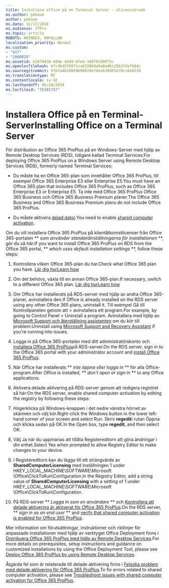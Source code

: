 ```yaml
---
title: Installera office på en Terminal Server - olicensierade
ms.author: pebaum
author: pebaum
ms.date: 12/17/2018
ms.audience: ITPro
ms.topic: article
ROBOTS: NOINDEX, NOFOLLOW
localization_priority: Normal
ms.custom:
- "917"
- "2000020"
ms.assetid: b1074430-489e-4d49-bfe4-3d8783d8073c
ms.openlocfilehash: 6fc4bd5f6971ca833084a6a8ad6c25b3fdafb8dc
ms.sourcegitcommit: 5fb7a4b28859690020efdea630d03e70cc0e6334
ms.translationtype: MT
ms.contentlocale: sv-SE
ms.lasthandoff: 06/28/2019
ms.locfileid: "35381747"
---
```

# <a name="installing-office-on-a-terminal-server"></a><span data-ttu-id="f5099-102">Installera Office på en Terminal-Server</span><span class="sxs-lookup"><span data-stu-id="f5099-102">Installing Office on a Terminal Server</span></span>

<span data-ttu-id="f5099-103">För distribution av Office 365 ProPlus på en Windows-Server med hjälp av Remote Desktop Services (RDS), tidigare kallad Terminal Services:</span><span class="sxs-lookup"><span data-stu-id="f5099-103">For deploying Office 365 ProPlus on a Windows Server using Remote Desktop Services (RDS), formerly named Terminal Services:</span></span>
  
- <span data-ttu-id="f5099-104">Du måste ha en Office 365-plan som innehåller Office 365 ProPlus, till exempel Office 365 Enterprise E3 eller Enterprise E5.</span><span class="sxs-lookup"><span data-stu-id="f5099-104">You must have an Office 365 plan that includes Office 365 ProPlus, such as Office 365 Enterprise E3 or Enterprise E5.</span></span> <span data-ttu-id="f5099-105">Ta inte med Office 365 ProPlus Office 365 Business och Office 365 Business Premium planer.</span><span class="sxs-lookup"><span data-stu-id="f5099-105">The Office 365 Business and Office 365 Business Premium plans do not include Office 365 ProPlus.</span></span>

- <span data-ttu-id="f5099-106">Du måste aktivera [delad dator](https://docs.microsoft.com/DeployOffice/overview-of-shared-computer-activation-for-office-365-proplus).</span><span class="sxs-lookup"><span data-stu-id="f5099-106">You need to enable [shared computer activation](https://docs.microsoft.com/DeployOffice/overview-of-shared-computer-activation-for-office-365-proplus).</span></span>

<span data-ttu-id="f5099-107">Om du vill installera Office 365 ProPlus på klientåtkomstlicenser från Office 365-portalen \*\* *som använder standardinställningarna för installationen* \*\*, gör du så här:</span><span class="sxs-lookup"><span data-stu-id="f5099-107">If you want to install Office 365 ProPlus on RDS from the Office 365 portal, \*\* *which uses default installation settings* \*\*, follow these steps:</span></span>
  
1. <span data-ttu-id="f5099-108">Kontrollera vilken Office 365-plan du har.</span><span class="sxs-lookup"><span data-stu-id="f5099-108">Check what Office 365 plan you have.</span></span> [<span data-ttu-id="f5099-109">Lär dig hur</span><span class="sxs-lookup"><span data-stu-id="f5099-109">Learn how</span></span>](https://docs.microsoft.com/office365/admin/admin-overview/what-subscription-do-i-have)

2. <span data-ttu-id="f5099-110">Om det behövs, växla till en annan Office 365-plan.</span><span class="sxs-lookup"><span data-stu-id="f5099-110">If necessary, switch to a different Office 365 plan.</span></span> [<span data-ttu-id="f5099-111">Lär dig hur</span><span class="sxs-lookup"><span data-stu-id="f5099-111">Learn how</span></span>](https://docs.microsoft.com/office365/admin/subscriptions-and-billing/switch-to-a-different-plan)

3. <span data-ttu-id="f5099-112">Om Office har installerats på RDS-server med hjälp av andra Office 365-planer, avinstallera den.</span><span class="sxs-lookup"><span data-stu-id="f5099-112">If Office is already installed on the RDS server using any other Office 365 plans, uninstall it.</span></span> <span data-ttu-id="f5099-113">Till exempel Gå till Kontrollpanelen genom att \> avinstallera ett program.</span><span class="sxs-lookup"><span data-stu-id="f5099-113">For example, by going to Control Panel \> Uninstall a program.</span></span> <span data-ttu-id="f5099-114">Avinstallera med hjälp av [Microsoft Support och återställning assistenten](https://aka.ms/SARA-OfficeUninstall-Alchemy) om du kör till problem.</span><span class="sxs-lookup"><span data-stu-id="f5099-114">Uninstall using [Microsoft Support and Recovery Assistant](https://aka.ms/SARA-OfficeUninstall-Alchemy) if you're running into issues.</span></span>

4. <span data-ttu-id="f5099-115">Logga in på Office 365-portalen med ditt administratörskonto och [installera Office 365 ProPlus](https://portal.office.com/OLS/MySoftware.aspx)på RDS-server.</span><span class="sxs-lookup"><span data-stu-id="f5099-115">On the RDS server, sign in to the Office 365 portal with your administrator account and [install Office 365 ProPlus](https://portal.office.com/OLS/MySoftware.aspx).</span></span>

5. <span data-ttu-id="f5099-116">När Office har installerats \*\* *inte öppna eller logga in* \*\* för alla Office-program.</span><span class="sxs-lookup"><span data-stu-id="f5099-116">After Office is installed, \*\* *don't open or sign in* \*\* to any Office applications.</span></span>

6. <span data-ttu-id="f5099-117">Aktivera delade aktivering på RDS-server genom att redigera registret så här:</span><span class="sxs-lookup"><span data-stu-id="f5099-117">On the RDS server, enable shared computer activation by editing the registry by following these steps:</span></span>

1. <span data-ttu-id="f5099-118">Högerklicka på Windows-knappen i det nedre vänstra hörnet av skärmen och välj kör.</span><span class="sxs-lookup"><span data-stu-id="f5099-118">Right-click the Windows button in the lower left-hand corner of your screen and select Run.</span></span> <span data-ttu-id="f5099-119">Skriv **regedit**i rutan Öppna och klicka sedan på OK.</span><span class="sxs-lookup"><span data-stu-id="f5099-119">In the Open box, type **regedit**, and then select OK.</span></span>

2. <span data-ttu-id="f5099-120">Välj Ja när du uppmanas att tillåta Registereditorn att göra ändringar i din enhet.</span><span class="sxs-lookup"><span data-stu-id="f5099-120">Select Yes when prompted to allow Registry Editor to make changes to your device.</span></span>

3. <span data-ttu-id="f5099-121">I Registereditorn kan du lägga till ett strängvärde av **SharedComputerLicensing** med inställningen 1 under HKEY_LOCAL_MACHINE\SOFTWARE\Microsoft \Office\ClickToRun\Configuration.</span><span class="sxs-lookup"><span data-stu-id="f5099-121">In the Registry Editor, add a string value of **SharedComputerLicensing** with a setting of 1 under HKEY_LOCAL_MACHINE\SOFTWARE\Microsoft \Office\ClickToRun\Configuration.</span></span>

7. <span data-ttu-id="f5099-122">På RDS-server \*\* *Logga in som en användare* \*\* och [Kontrollera att delade aktivering är aktiverat för Office 365 ProPlus](https://docs.microsoft.com/DeployOffice/troubleshoot-issues-with-shared-computer-activation-for-office-365-proplus#verify-that-activation-for-office-365-proplus-succeeded).</span><span class="sxs-lookup"><span data-stu-id="f5099-122">On the RDS server, \*\* *sign in as an end user* \*\* and [verify that shared computer activation is enabled for Office 365 ProPlus](https://docs.microsoft.com/DeployOffice/troubleshoot-issues-with-shared-computer-activation-for-office-365-proplus#verify-that-activation-for-office-365-proplus-succeeded).</span></span>

<span data-ttu-id="f5099-123">Mer information om förutsättningar, instruktioner och riktlinjer för anpassade installationer med hjälp av verktyget Office Deployment finns i [Distribuera Office 365 ProPlus med hjälp av Remote Desktop Services](https://docs.microsoft.com/DeployOffice/deploy-office-365-proplus-by-using-remote-desktop-services).</span><span class="sxs-lookup"><span data-stu-id="f5099-123">For more details on prerequisites, setup instructions and guidance on customized installations by using the Office Deployment Tool, please see [Deploy Office 365 ProPlus by using Remote Desktop Services](https://docs.microsoft.com/DeployOffice/deploy-office-365-proplus-by-using-remote-desktop-services).</span></span>
  
<span data-ttu-id="f5099-124">Åtgärda fel som är relaterade till delade aktivering finns i [Felsöka problem med delade aktivering för Office 365 ProPlus](https://docs.microsoft.com/DeployOffice/troubleshoot-issues-with-shared-computer-activation-for-office-365-proplus).</span><span class="sxs-lookup"><span data-stu-id="f5099-124">To fix errors related to shared computer activation, please see [Troubleshoot issues with shared computer activation for Office 365 ProPlus](https://docs.microsoft.com/DeployOffice/troubleshoot-issues-with-shared-computer-activation-for-office-365-proplus).</span></span>
  